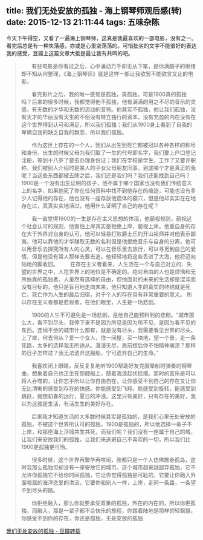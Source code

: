 title: 我们无处安放的孤独 - 海上钢琴师观后感(转)
date: 2015-12-13 21:11:44
tags: 五味杂陈
---

今天下午得空，又看了一遍海上钢琴师，这真是我最喜欢的一部电影，没有之一。看完后总是有一种失落感，亦或是心里空荡荡的。可惜拙劣的文字不能很好的表达我的感受，豆瓣上这篇文章大抵是最让我有共鸣的吧。

> &#160; &#160; &#160; &#160;有些电影是你看过之后，心中涌动万千却无从下笔，是你满脑子的思绪却不知从何整理，《海上钢琴师》就是这样一部让我欲罢不能欲言又止的电影。
> 
> &#160; &#160; &#160; &#160;看完影片之后，我的唯一感觉是孤独，真孤独。可是1900真的孤独吗？后来的很多时候，我都觉得他不孤独，他有满满的用之不尽的音乐的灵感，有无数的才华和无数的流动的音符。他其实不孤独，他让我们孤独，没有天才的华丽没有天生的不俗没有特立独行的资本，没有充盈的内在没有在这个世界得到认可和满足，所以我们孤独；我们从1900身上看到了自我的卑微自我的缺乏自我的飘忽，所以我们孤独。
> 
> &#160; &#160; &#160; &#160;作为这世上存在的一个人，我们从出生到死亡都被冠以各种各样的称号和身份。出生的时候父母为我们取了一生的代号即名字，我们要上户口登记注册，等到十八岁了要去办理身份证；我们在学校是学生，工作了又要评职称，我们被别人介绍时是某人的子女父母朋友同事，到底哪个才是真正的我呢？当这些东西都被去除之后，我们还是我们吗？我们还能找到自己吗？1900是一个没有出生证明的孩子，他不属于哪个国家也没有我们传统意义上的名字，如果他死了你在任何资料中找不到他存在的痕迹，可能也没有多少人记得他的存在，他也没有一座存放他遗体的墓穴，但是他却实实在在地存在过，真真实实地活过，他用什么证明了自己的存在呢？
> 
> &#160; &#160; &#160; &#160;我一直觉得1900的一生是存在主义思想的体现，他藐视规则，藐视这个社会认可的规则，他害怕上岸其实是拒绝上岸，藐视上岸。他重自身的存在大于外界对自身的认可，他可以轻易打败爵士乐的开山祖师并对他表示鄙夷，他可以靠他的才华赚取无数的名利但是他拒绝音乐与自身的分离，他可以用音乐去探究所有人的心灵，可以在音乐里去旅行，可以寻觅到自己的爱情，但是他没有常人那样去要去追，他轻轻地将这些丢进了大海，他将迈向陆地的脚收回。
> &#160; &#160; &#160; &#160;在存在主义者看来，人生活在一个与自己对立的、失望的世界之中，人在世界上的地位是不确定的。绝对自由的人也是烦恼和无所依靠的孤独者。人虽然有选择的自由，但他面对的未来的生活却是混沌而没有目标的。他只是盲目地走向未来，他只知道人生的真实的终结就是死亡。死亡作为人生的最后归宿，对于个人的存在具有非常重要的意义。 所以存在主义者都是悲观者，在他们眼里，人生是一场悲剧。
> 
> &#160; &#160; &#160; &#160;1900的人生不可避免是一场悲剧，是他自己能预料到的悲剧。“城市那么大，看不到尽头，我停下来不是因为所见是因为所不见，是因为看不见的东西。连绵不绝的城市什么都有，就是没有尽头，我需要看见世界的尽头。上了岸，何去何从？爱一个女人，住一间屋，买一块地，望一个景，走一条死路，太多的选择我无所适从。漫漫无尽，思前想后你不怕精神崩溃？那样的日子怎样过？我无法遗弃这艘船，宁可遗弃自己的生命。”
> 
> &#160; &#160; &#160; &#160;我喜欢闭上眼睛，反反复复地听1900帮助好友克服晕船时弹奏的钢琴曲，想象着自己也正坐在那艘船上，随着海浪起伏摇摆。那时的音乐是可以将人吞噬的，让你忘乎所以让你自由自在，让你感受不到自己的存在又让你无比清晰的感受到存在的快感。你能感受到飞翔，能感受到旋转，能感受到跳跃，就想初春的远行，夏日的冲浪。这里只有美好，只有存在的美好，我以为这就是生活，有活生生的美好存在。
> 
> &#160; &#160; &#160; &#160;后来我才知道生活的大多数时候其实是孤独的，是我们心里无处安放的孤独，不被这个世界所认可的孤独。1900是孤独的，所以他选择一辈子不上岸，和那座海上浮城共生共死，而我们呢？我们没有一座属于自己的城，让我们来安放我们的孤独，让我们来逃避自己不喜欢的一切，所以我们比1900更孤独更可怜。
> 
> &#160; &#160; &#160; &#160;很多时候，这个世界再繁华再喧闹，我都只是一个人仿佛置身孤岛，这时我那么孤独但却没有一座安放它的城市。这个城市越来越鄙弃孤独，它不允许你孤独它不给你时间孤独，它让你觉得孤独是可耻的，它要让你融入外面喧嚣的海洋恋爱的洪流，它要你和别人一样，上岸，走同一条路，一条望不到尽头的路。
> 
> &#160; &#160; &#160; &#160;你拒绝融入，那么你就要承受双重的孤独，外在的内在的，所以你更孤独。而融入，那是一辈子都不会快乐的旅程，你踏着陆地是那样的轻飘飘，你感受不到你的存在，你还是孤独，无处安放的孤独

[我们无处安放的孤独 - 豆瓣转载](http://movie.douban.com/review/1316127/ "链接到豆瓣")